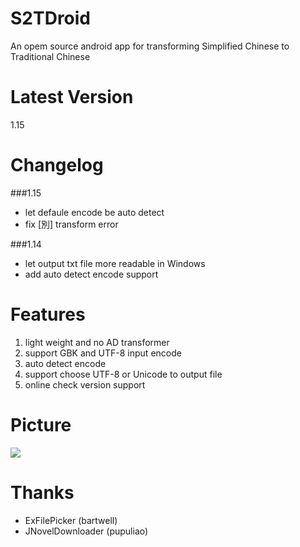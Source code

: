 S2TDroid
========
An opem source android app for transforming Simplified Chinese to Traditional Chinese

Latest Version
========
1.15

Changelog
========
###1.15
* let defaule encode be auto detect
* fix [別] transform error

###1.14
* let output txt file more readable in Windows
* add auto detect encode support

Features
========
1. light weight and no AD transformer
2. support GBK and UTF-8 input encode
3. auto detect encode
4. support choose UTF-8 or Unicode to output file
5. online check version support

Picture
========
<img src="http://truth.bahamut.com.tw/s01/201408/c23d78e7e59f8d051d08ebec7a33ce25.PNG">

Thanks
========
* ExFilePicker (bartwell)
* JNovelDownloader (pupuliao)
